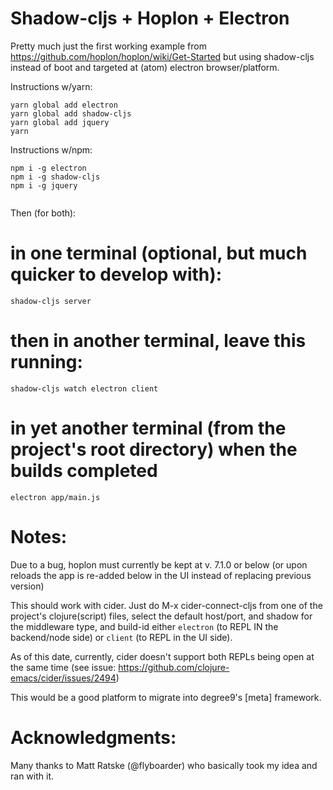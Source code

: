 # Shadow-cljs + Hoplon + Electron

Pretty much just the first working example from https://github.com/hoplon/hoplon/wiki/Get-Started
but using shadow-cljs instead of boot and targeted at (atom) electron browser/platform.

Instructions w/yarn:
```
yarn global add electron
yarn global add shadow-cljs
yarn global add jquery
yarn

```

Instructions w/npm:

```
npm i -g electron
npm i -g shadow-cljs
npm i -g jquery


```
Then (for both):

# in one terminal (optional, but much quicker to develop with):
```
shadow-cljs server
```

# then in another terminal, leave this running:

```
shadow-cljs watch electron client
```
# in yet another terminal (from the project's root directory) when the builds completed

```
electron app/main.js
```

# Notes:

Due to a bug, hoplon must currently be kept at v. 7.1.0 or below (or upon
reloads the app is re-added below in the UI instead of replacing previous version)

This should work with cider. Just do M-x cider-connect-cljs from one of the
project's clojure(script) files, select the default host/port, and shadow for
the middleware type, and build-id either `electron` (to REPL IN the backend/node side) or
`client` (to REPL in the UI side).

As of this date, currently, cider doesn't support both REPLs being open at the same time
(see issue: https://github.com/clojure-emacs/cider/issues/2494)

This would be a good platform to migrate into degree9's [meta] framework.

# Acknowledgments:

Many thanks to Matt Ratske (@flyboarder) who basically took my idea and ran with it.
